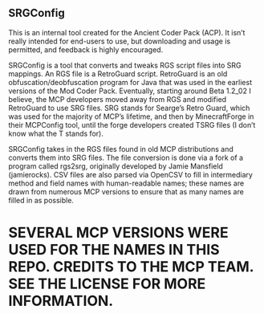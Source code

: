 ## SRGConfig ##
This is an internal tool created for the Ancient Coder Pack (ACP). It isn’t really intended for end-users to use, but 
downloading and usage is permitted, and feedback is highly encouraged. 

SRGConfig is a tool that converts and tweaks RGS script files into SRG mappings. An RGS file is a RetroGuard script. 
RetroGuard is an old obfuscation/deobfuscation program for Java that was used in the earliest versions of the 
Mod Coder Pack. Eventually, starting around Beta 1.2_02 I believe, the MCP developers moved away from RGS and modified 
RetroGuard to use SRG files. SRG stands for Searge’s Retro Guard, which was used for the majority of MCP’s lifetime, and 
then by MinecraftForge in their MCPConfig tool, until the forge developers created TSRG files (I don’t know what the T 
stands for).

SRGConfig takes in the RGS files found in old MCP distributions and converts them into SRG files. The file conversion 
is done via a fork of a program called rgs2srg, originally developed by Jamie Mansfield (jamierocks). CSV files are also 
parsed via OpenCSV to fill in intermediary method and field names with human-readable names; these names are drawn from 
numerous MCP versions to ensure that as many names are filled in as possible.

# SEVERAL MCP VERSIONS WERE USED FOR THE NAMES IN THIS REPO. CREDITS TO THE MCP TEAM. SEE THE LICENSE FOR MORE INFORMATION.
